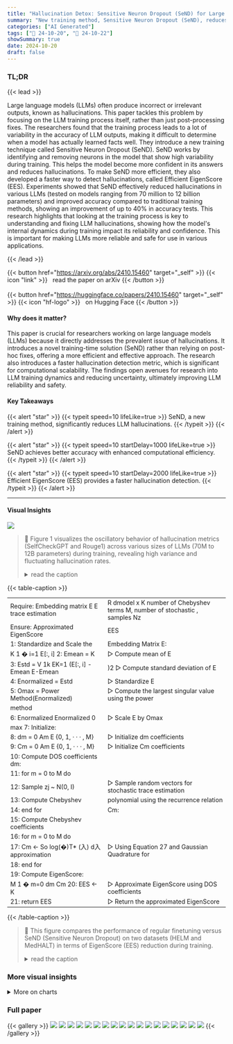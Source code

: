 ```yaml
---
title: "Hallucination Detox: Sensitive Neuron Dropout (SeND) for Large Language Model Training"
summary: "New training method, Sensitive Neuron Dropout (SeND), reduces large language model hallucinations by up to 40% while improving efficiency."
categories: ["AI Generated"]
tags: ["🔖 24-10-20", "🤗 24-10-22"]
showSummary: true
date: 2024-10-20
draft: false
---
```


### TL;DR


{{< lead >}}

Large language models (LLMs) often produce incorrect or irrelevant outputs, known as hallucinations. This paper tackles this problem by focusing on the LLM training process itself, rather than just post-processing fixes.  The researchers found that the training process leads to a lot of variability in the accuracy of LLM outputs, making it difficult to determine when a model has actually learned facts well. They introduce a new training technique called Sensitive Neuron Dropout (SeND).  SeND works by identifying and removing neurons in the model that show high variability during training.  This helps the model become more confident in its answers and reduces hallucinations.  To make SeND more efficient, they also developed a faster way to detect hallucinations, called Efficient EigenScore (EES). Experiments showed that SeND effectively reduced hallucinations in various LLMs (tested on models ranging from 70 million to 12 billion parameters) and improved accuracy compared to traditional training methods, showing an improvement of up to 40% in accuracy tests.  This research highlights that looking at the training process is key to understanding and fixing LLM hallucinations, showing how the model's internal dynamics during training impact its reliability and confidence.  This is important for making LLMs more reliable and safe for use in various applications.

{{< /lead >}}


{{< button href="https://arxiv.org/abs/2410.15460" target="_self" >}}
{{< icon "link" >}} &nbsp; read the paper on arXiv
{{< /button >}}
<br><br>
{{< button href="https://huggingface.co/papers/2410.15460" target="_self" >}}
{{< icon "hf-logo" >}} &nbsp; on Hugging Face
{{< /button >}}

#### Why does it matter?
This paper is crucial for researchers working on large language models (LLMs) because it directly addresses the prevalent issue of hallucinations.  It introduces a novel training-time solution (SeND) rather than relying on post-hoc fixes, offering a more efficient and effective approach. The research also introduces a faster hallucination detection metric, which is significant for computational scalability.  The findings open avenues for research into LLM training dynamics and reducing uncertainty, ultimately improving LLM reliability and safety.
#### Key Takeaways

{{< alert "star" >}}
{{< typeit speed=10 lifeLike=true >}} SeND, a new training method, significantly reduces LLM hallucinations. {{< /typeit >}}
{{< /alert >}}

{{< alert "star" >}}
{{< typeit speed=10 startDelay=1000 lifeLike=true >}} SeND achieves better accuracy with enhanced computational efficiency. {{< /typeit >}}
{{< /alert >}}

{{< alert "star" >}}
{{< typeit speed=10 startDelay=2000 lifeLike=true >}} Efficient EigenScore (EES) provides a faster hallucination detection. {{< /typeit >}}
{{< /alert >}}

------
#### Visual Insights





![](charts/charts_4_0.png)

> 🔼 Figure 1 visualizes the oscillatory behavior of hallucination metrics (SelfCheckGPT and Rouge1) across various sizes of LLMs (70M to 12B parameters) during training, revealing high variance and fluctuating hallucination rates.
> <details>
> <summary>read the caption</summary>
> Figure 1: Visualization of Oscillatory Behavior Across Varying LLM Sizes. Hallucination metrics are evaluated at equidistant checkpoints of the Pythia models, with sizes 70M, 160M, 410M, 1B, 1.4B, 2.8B, 6.9B, 12B. Part (a) presents the performance of the Pythia models under the SelfCheckGPT metric. Average performance is indicated by solid lines, while the shaded regions represent the standard deviation. Higher SelfCheckGPT score indicates a higher probability of self-contradiction and higher probability of confabulation. Part (b) depicts the same experimental setup, but hallucination measured on the XSum v2 dataset, where Rouge1 is used as the performance metric. A higher Rouge1 score suggests a better alignment of the generated text to that of the reference summary. For all model sizes, we observe a pronounced trend of high variance and oscillatory behavior in hallucination rates. This fluctuation highlights the models' uncertainty at specific time stamps and emphasizes the need for a robust mitigation strategy to stabilize performance during training.
> </details>





{{< table-caption >}}
<table id='4' style='font-size:14px'><tr><td>Require: Embedding matrix E E trace estimation</td><td>R dmodel x K number of Chebyshev terms M, number of stochastic , samples Nz</td></tr><tr><td>Ensure: Approximated EigenScore</td><td>EES</td></tr><tr><td>1: Standardize and Scale the</td><td>Embedding Matrix E:</td></tr><tr><td>K 1 � i=1 E[:, i] 2: Emean = K</td><td>▷ Compute mean of E</td></tr><tr><td>3: Estd = V 1k EK=1 (E[:, i] - Emean E-Emean</td><td>)2 ▷ Compute standard deviation of E</td></tr><tr><td>4: Enormalized = Estd</td><td>▷ Standardize E</td></tr><tr><td>5: Omax = Power Method(Enormalized)</td><td>▷ Compute the largest singular value using the power</td></tr><tr><td>method</td><td></td></tr><tr><td>6: Enormalized Enormalized 0</td><td>▷ Scale E by Omax</td></tr><tr><td>max 7: Initialize:</td><td></td></tr><tr><td>8: dm = 0 Am E {0, 1, · · · , M}</td><td>▷ Initialize dm coefficients</td></tr><tr><td>9: Cm = 0 Am E {0, 1, · · · , M}</td><td>▷ Initialize Cm coefficients</td></tr><tr><td>10: Compute DOS coefficients dm:</td><td></td></tr><tr><td>11: for m = 0 to M do</td><td></td></tr><tr><td>12: Sample zj ~ N(0, I)</td><td>▷ Sample random vectors for stochastic trace estimation</td></tr><tr><td>13: Compute Chebyshev</td><td>polynomial using the recurrence relation</td></tr><tr><td>14: end for</td><td>Cm:</td></tr><tr><td>15: Compute Chebyshev coefficients</td><td></td></tr><tr><td>16: for m = 0 to M do</td><td></td></tr><tr><td>17: Cm ← So log(�)T* (入) d入 approximation</td><td>▷ Using Equation 27 and Gaussian Quadrature for</td></tr><tr><td>18: end for</td><td></td></tr><tr><td>19: Compute EigenScore:</td><td></td></tr><tr><td>M 1 � m=0 dm Cm 20: EES ← K</td><td>▷ Approximate EigenScore using DOS coefficients</td></tr><tr><td>21: return EES</td><td>▷ Return the approximated EigenScore</td></tr></table>{{< /table-caption >}}

> 🔼 This figure compares the performance of regular finetuning versus SeND (Sensitive Neuron Dropout) on two datasets (HELM and MedHALT) in terms of EigenScore (EES) reduction during training.
> <details>
> <summary>read the caption</summary>
> Figure 4: Regular finetuning vs. SeND on two datasets. (a) presents the results of training Pythia 1B on HELM with regular finetuning and SeND. (b) uses the same training setup as (a), but the LLM is trained on MedHALT 2k. In both plots, performance is reported as the average EES over 5 runs on the validation set. Models are trained until loss convergence. Training with SeND shows a more controlled reduction in EES compared to regular finetuning, suggesting that SeND optimizes for hallucinations as well as loss, with less overall confidence variability during training. Since finetuning without dropout consistently achieves better factual consistency than random dropout in our experiments, we compare SeND directly with standard finetuning.
> </details>



### More visual insights



<details>
<summary>More on charts
</summary>


![](charts/charts_6_0.png "🔼 Figure 2: Comparison of sensitive neuron dropout on inference of Eleuther AI's Pythia various model sizes with random neuron dropout. (a) Average sensitive neuron dropout with standard deviation plotted as scale of the model increases. (b) Average sensitive neuron dropout for hallucinatory inputs and non-hallucinatory inputs. Input size for each test is 80 I.I.D. texts. Sensitive neuron dropping presents a clear, significant reduction in EigenScore compared to that of random neuron dropping across model sizes. Hallucinatory generations experience a larger drop in EigenScore, meaning that our protocol scales with likelihood of hallucination.")

> 🔼 The chart compares the effect of sensitive neuron dropout versus random neuron dropout on EigenScore, showing a significant reduction in hallucination likelihood with sensitive neuron dropout, especially for hallucinatory inputs.
> <details>
> <summary>read the caption</summary>
> Figure 2: Comparison of sensitive neuron dropout on inference of Eleuther AI's Pythia various model sizes with random neuron dropout. (a) Average sensitive neuron dropout with standard deviation plotted as scale of the model increases. (b) Average sensitive neuron dropout for hallucinatory inputs and non-hallucinatory inputs. Input size for each test is 80 I.I.D. texts. Sensitive neuron dropping presents a clear, significant reduction in EigenScore compared to that of random neuron dropping across model sizes. Hallucinatory generations experience a larger drop in EigenScore, meaning that our protocol scales with likelihood of hallucination.
> </details>


![](charts/charts_8_0.png "🔼 Figure 3: Efficient EigenScore approximation scaling investigation. The figure shows the difference in computation time between regular EigenScore calculation and EES with a moments value of 20. The x-axis represents the product of the matrix's rows and columns, and the y-axis shows the computation time. As matrix size increases, EES consistently reduces computation time, making it a practical choice for large LLMs.")

> 🔼 Figure 3 shows that Efficient EigenScore (EES) provides significant computational speedup over regular EigenScore, especially for large matrices.
> <details>
> <summary>read the caption</summary>
> Figure 3: Efficient EigenScore approximation scaling investigation. The figure shows the difference in computation time between regular EigenScore calculation and EES with a moments value of 20. The x-axis represents the product of the matrix's rows and columns, and the y-axis shows the computation time. As matrix size increases, EES consistently reduces computation time, making it a practical choice for large LLMs.
> </details>


![](charts/charts_10_0.png "🔼 Figure 4: Regular finetuning vs. SeND on two datasets. (a) presents the results of training Pythia 1B on HELM with regular finetuning and SeND. (b) uses the same training setup as (a), but the LLM is trained on MedHALT 2k. In both plots, performance is reported as the average EES over 5 runs on the validation set. Models are trained until loss convergence. Training with SeND shows a more controlled reduction in EES compared to regular finetuning, suggesting that SeND optimizes for hallucinations as well as loss, with less overall confidence variability during training. Since finetuning without dropout consistently achieves better factual consistency than random dropout in our experiments, we compare SeND directly with standard finetuning.")

> 🔼 The chart visualizes the effectiveness of SeND (Sensitive Neuron Dropout) compared to regular finetuning on reducing hallucination (measured by EES) during the training of Pythia 1B on two datasets: HELM and MedHALT 2k.
> <details>
> <summary>read the caption</summary>
> Figure 4: Regular finetuning vs. SeND on two datasets. (a) presents the results of training Pythia 1B on HELM with regular finetuning and SeND. (b) uses the same training setup as (a), but the LLM is trained on MedHALT 2k. In both plots, performance is reported as the average EES over 5 runs on the validation set. Models are trained until loss convergence. Training with SeND shows a more controlled reduction in EES compared to regular finetuning, suggesting that SeND optimizes for hallucinations as well as loss, with less overall confidence variability during training. Since finetuning without dropout consistently achieves better factual consistency than random dropout in our experiments, we compare SeND directly with standard finetuning.
> </details>


![](charts/charts_15_0.png "🔼 Figure 5: Net change of sentence embeddings between checkpoints 125,000 and 143,000. Each different colour is a different input text. As depicted, there are specific neurons that go through drastic changes between the two checkpoints of the training regardless of the input.")

> 🔼 The chart displays the net change of sentence embeddings between specific training checkpoints, highlighting neurons with drastic activation changes irrespective of input text.
> <details>
> <summary>read the caption</summary>
> Figure 5: Net change of sentence embeddings between checkpoints 125,000 and 143,000. Each different colour is a different input text. As depicted, there are specific neurons that go through drastic changes between the two checkpoints of the training regardless of the input.
> </details>


![](charts/charts_18_0.png "🔼 Figure 6: Effect of changing number of moments on EES calculation time (seconds). More moments gives more accurate approximation but higher computation time.")

> 🔼 The chart displays the computation time of Efficient EigenScore (EES) in relation to the number of rows in the matrix and the number of moments used in the calculation.
> <details>
> <summary>read the caption</summary>
> Figure 6: Effect of changing number of moments on EES calculation time (seconds). More moments gives more accurate approximation but higher computation time.
> </details>


![](charts/charts_18_1.png "🔼 Figure 7: Performance of SeND on Pythia 1B wih HELM dataset computed with both EES and regular EigenScore. EES is able to closely track the true EigenScore performance metric, showing that it is a good approximator.")

> 🔼 Figure 7 shows that the Efficient EigenScore (EES) closely approximates the EigenScore, validating EES as a reliable and efficient alternative for hallucination detection.
> <details>
> <summary>read the caption</summary>
> Figure 7: Performance of SeND on Pythia 1B wih HELM dataset computed with both EES and regular EigenScore. EES is able to closely track the true EigenScore performance metric, showing that it is a good approximator.
> </details>


</details>



### Full paper

{{< gallery >}}
<img src="paper_images/1.png" class="grid-w50 md:grid-w33 xl:grid-w25" />
<img src="paper_images/2.png" class="grid-w50 md:grid-w33 xl:grid-w25" />
<img src="paper_images/3.png" class="grid-w50 md:grid-w33 xl:grid-w25" />
<img src="paper_images/4.png" class="grid-w50 md:grid-w33 xl:grid-w25" />
<img src="paper_images/5.png" class="grid-w50 md:grid-w33 xl:grid-w25" />
<img src="paper_images/6.png" class="grid-w50 md:grid-w33 xl:grid-w25" />
<img src="paper_images/7.png" class="grid-w50 md:grid-w33 xl:grid-w25" />
<img src="paper_images/8.png" class="grid-w50 md:grid-w33 xl:grid-w25" />
<img src="paper_images/9.png" class="grid-w50 md:grid-w33 xl:grid-w25" />
<img src="paper_images/10.png" class="grid-w50 md:grid-w33 xl:grid-w25" />
<img src="paper_images/11.png" class="grid-w50 md:grid-w33 xl:grid-w25" />
<img src="paper_images/12.png" class="grid-w50 md:grid-w33 xl:grid-w25" />
<img src="paper_images/13.png" class="grid-w50 md:grid-w33 xl:grid-w25" />
<img src="paper_images/14.png" class="grid-w50 md:grid-w33 xl:grid-w25" />
<img src="paper_images/15.png" class="grid-w50 md:grid-w33 xl:grid-w25" />
<img src="paper_images/16.png" class="grid-w50 md:grid-w33 xl:grid-w25" />
<img src="paper_images/17.png" class="grid-w50 md:grid-w33 xl:grid-w25" />
<img src="paper_images/18.png" class="grid-w50 md:grid-w33 xl:grid-w25" />
{{< /gallery >}}